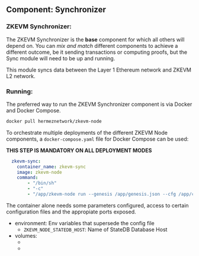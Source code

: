 ## Component: Synchronizer

### ZKEVM Synchronizer:

The ZKEVM Synchronizer is the **base** component for which all others will depend on. You can *mix and match* different components to achieve a different outcome, be it sending transactions or computing proofs, but the Sync module will need to be up and running.

This module syncs data between the Layer 1 Ethereum network and ZKEVM L2 network.

### Running:

The preferred way to run the ZKEVM Synchronizer component is via Docker and Docker Compose.

```bash
docker pull hermeznetwork/zkevm-node
```

To orchestrate multiple deployments of the different ZKEVM Node components, a `docker-compose.yaml` file for Docker Compose can be used:

**THIS STEP IS MANDATORY ON ALL DEPLOYMENT MODES**

```yaml
  zkevm-sync:
    container_name: zkevm-sync
    image: zkevm-node
	command:
		- "/bin/sh"
		- "-c"
		- "/app/zkevm-node run --genesis /app/genesis.json --cfg /app/config.toml --components synchronizer"
```

The container alone needs some parameters configured, access to certain configuration files and the appropiate ports exposed.

- environment: Env variables that supersede the config file
	- `ZKEVM_NODE_STATEDB_HOST`: Name of StateDB Database Host
- volumes:
	- [your config.toml file]:/app/config.toml
	- [your genesis.json file]:/app/genesis.json
